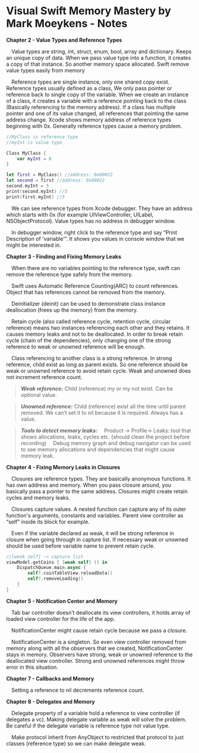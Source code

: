 # Visual Swift Memory Mastery by Mark Moeykens - Notes

**Chapter 2 - Value Types and Reference Types**

&ensp;&ensp;Value types are string, int, struct, enum, bool, array and dictionary. Keeps an unique copy of data. When we pass value type into a function, it creates a copy of that instance. So another memory space allocated. Swift remove value types easily from memory

&ensp;&ensp;Reference types are single instance, only one shared copy exist. Reference types usually defined as a class, We only pass pointer or reference back to single copy of the variable. When we create an instance of a class, it creates a variable with a reference pointing back to the class (Basically referencing to the memory address). If a class has multiple pointer and one of its value changed, all references that pointing the same address change. Xcode shows memory address of reference types beginning with 0x. Generally reference types cause a memory problem.

```Swift
//MyClass is reference type
//myInt is value type  

Class MyClass {
	var myInt = 8
}

let first = MyClass() //address: 0x60022
let second = first //address: 0x60022
second.myInt = 5
print(second.myInt) //5
print(first.myInt) //5
``` 

&ensp;&ensp;We can see reference types from Xcode debugger. They have an address which starts with 0x (for example UIViewController, UILabel, NSObjectProtocol). Value types has no address in debugger window.  

&ensp;&ensp;In debugger window, right click to the reference type and say “Print Description of 'variable’”. It shows you values in console window that we might be interested in.  

**Chapter 3 - Finding and Fixing Memory Leaks**

&ensp;&ensp;When there are no variables pointing to the reference type, swift can remove the reference type safely from the memory. 

&ensp;&ensp;Swift uses Automatic Reference Counting(ARC) to count references. Object that has references cannot be removed from the memory.  

&ensp;&ensp;Deinitializer (deinit) can be used to demonstrate class instance deallocation (frees up the memory) from the memory.  

&ensp;&ensp;Retain cycle (also called reference cycle, retention cycle, circular reference) means two instances referencing each other and they retains. It causes memory leaks and not to be deallocated. In order to break retain cycle (chain of the dependencies), only changing one of the strong reference to weak or unowned reference will be enough.  

&ensp;&ensp;Class referencing to another class is a strong reference. In strong reference, child exist as long as parent exists. So one reference should be weak or unowned reference to avoid retain cycle. Weak and unowned does not increment reference count.  

>_**Weak reference:**_ Child (reference) my or my not exist. Can be optional value.  

>**_Unowned reference:_** Child (reference) exist all the time until parent removed. We can’t set it to nil because it is required. Always has a value.  

>_**Tools to detect memory leaks:**_
&ensp;&ensp;Product -> Profile-> Leaks: tool that shows allocations, leaks, cycles etc. (should clean the project before recording)
&ensp;&ensp;Debug memory graph and debug navigator can be used to see memory allocations and dependencies that might cause memory leak.  

**Chapter 4 - Fixing Memory Leaks in Closures**

&ensp;&ensp;Closures are reference types. They are basically anonymous functions. It has own address and memory. When you pass closure around, you basically pass a pointer to the same address. Closures might create retain cycles and memory leaks.  

&ensp;&ensp;Closures capture values. A nested function can capture any of its outer function's arguments, constants and variables. Parent view controller as “self” inside its block for example.  

&ensp;&ensp;Even if the variable declared as weak, it will be strong reference in closure when going through in capture list. If necessary weak or unowned should be used before variable name to prevent retain cycle.  

```Swift
//[weak self] -> capture list 
viewModel.getCoins { [weak self] () in
	DispatchQueue.main.async {
		self?.coinTableView.reloadData()
		self?.removeLoading()
	}
}
```  

**Chapter 5 - Notification Center and Memory**  

&ensp;&ensp;Tab bar controller doesn’t deallocate its view controllers, it holds array of loaded view controller for the life of the app.  

&ensp;&ensp;NotificationCenter might cause retain cycle because we pass a closure.

&ensp;&ensp;NotificationCenter is a singleton. So even view controller removed from memory along with all the observers that we created, NotificationCenter stays in memory. Observers have strong, weak or unowned reference to the deallocated view controller. Strong and unowned references might throw error in this situation.  

**Chapter 7 - Callbacks and Memory**  

&ensp;&ensp;Setting a reference to nil decrements reference count.  

**Chapter 8 - Delegates and Memory**  

&ensp;&ensp;Delegate property of a variable hold a reference to view controller (if delegates a vc). Making delegate variable as weak will solve the problem. Be careful if the delegate variable is reference type not value type.  

&ensp;&ensp;Make protocol inherit from AnyObject to restricted that protocol to just classes (reference type) so we can make delegate weak.
